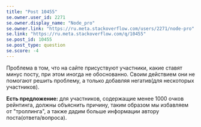 ```yaml
---
title: "Post 10455"
se.owner.user_id: 2271
se.owner.display_name: "Node_pro"
se.owner.link: "https://ru.meta.stackoverflow.com/users/2271/node-pro"
se.link: "https://ru.meta.stackoverflow.com/q/10455"
se.post_id: 10455
se.post_type: question
se.score: -4
---
```

<p>Проблема в том, что на сайте присуствуют участники, какие ставят минус посту, при этом иногда не обоснованно. Своим действием они не помогают решить проблему, а только добавляя негатив(для нескоторых участников).  </p>

<p><strong>Есть предложение:</strong> для участников, содержащие менее 1000 очков рейнтинга, должны объяснить причину, таким образом мы избавляем от "троллинга", а также дадим больше информации автору поста(ответа/вопроса).  </p>
